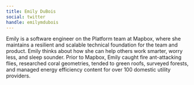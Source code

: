 ```yaml
---
title: Emily DuBois
social: twitter
handle: emilymdubois
---
```


Emily is a software engineer on the Platform team at Mapbox, where she maintains a resilient and scalable technical foundation for the team and product. Emily thinks about how she can help others work smarter, worry less, and sleep sounder. Prior to Mapbox, Emily caught fire ant-attacking flies, researched coral geometries, tended to green roofs, surveyed forests, and managed energy efficiency content for over 100 domestic utility providers.
